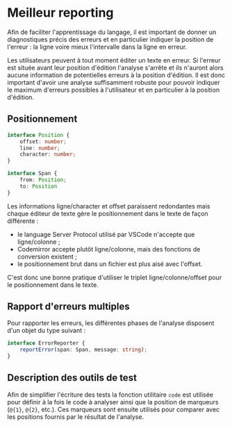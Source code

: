 
# Meilleur reporting

Afin de faciliter l'apprentissage du langage, il est important de donner un diagnostiques précis des erreurs
et en particulier indiquer la position de l'erreur : la ligne voire mieux l'intervalle dans la ligne en erreur.

Les utilisateurs peuvent à tout moment éditer un texte en erreur. Si l'erreur est située avant
leur position d'édition l'analyse s'arrête et ils n'auront alors aucune information de potentielles erreurs
à la position d'édition. Il est donc important d'avoir une analyse suffisamment robuste pour pouvoir indiquer
le maximum d'erreurs possibles à l'utilisateur et en particulier à la position d'édition.

## Positionnement

```typescript
interface Position {
    offset: number;
    line: number;
    character: number;
}

interface Span {
    from: Position;
    to: Position
}
```

Les informations ligne/character et offset paraissent redondantes mais chaque éditeur de texte
gère le positionnement dans le texte de façon différente :
- le language Server Protocol utilisé par VSCode n'accepte que ligne/colonne ;
- Codemirror accepte plutôt ligne/colonne, mais des fonctions de conversion existent ;
- le positionnement brut dans un fichier est plus aisé avec l'offset.

C'est donc une bonne pratique d'utiliser le triplet ligne/colonne/offset pour le positionnement dans le texte.

## Rapport d'erreurs multiples

Pour rapporter les erreurs, les différentes phases de l'analyse disposent d'un objet du type suivant :
```typescript
interface ErrorReporter {
    reportError(span: Span, message: string);
}
```

## Description des outils de test

Afin de simplifier l'écriture des tests la fonction utilitaire `code` est utilisée pour définir à la fois le code à analyser
ainsi que la position de marqueurs (`@{1}`, `@{2}`, etc.). Ces marqueurs sont ensuite utilisés pour comparer avec les positions
fournis par le résultat de l'analyse.
